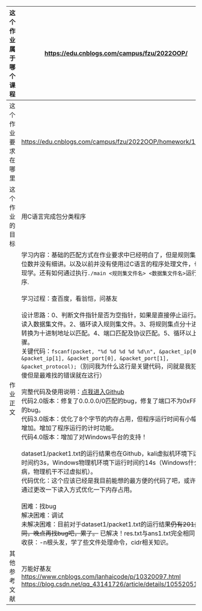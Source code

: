 |这个作业属于哪个课程|https://edu.cnblogs.com/campus/fzu/2022OOP/|
|-- |-- |
|这个作业要求在哪里|https://edu.cnblogs.com/campus/fzu/2022OOP/homework/12442|
|这个作业的目标|用C语言完成包分类程序|
|作业正文|学习内容：基础的匹配方式在作业要求中已经明白了，但是规则集的ip位数并没有细讲。以及以前并没有使用过C语言的程序处理文件，也要现学。还有如何通过执行`./main <规则集文件名> <数据集文件名>`运行程序.<br><br>学习过程：查百度，看翁恺，问基友<br><br>设计思路：0、判断文件指针是否为空指针，如果是直接停止运行。1、读入数据集文件。2、循环读入规则集文件。3、将规则集点分十进制ip转换为十进制地址以匹配。4、端口匹配及协议匹配。5、循环以上步骤。<br>关键代码：`fscanf(packet, "%d %d %d %d %d\n", &packet_ip[0], &packet_ip[1], &packet_port[0], &packet_port[1], &packet_protocol);`（别问我为什么这行是关键代码，问就是我犯的最傻但是最难找的错误就在这行）<br><br>完整代码及使用说明：[点我进入Github](https://github.com/YuxZhixJiang/YuxZhixJiang/tree/homework)<br>代码2.0版本：修复了0.0.0.0/0匹配的bug，修复了端口不为0xFF匹配的bug。<br>代码3.0版本：优化了8个字节的内存占用，但程序运行时间有小幅度的增加。增加了程序运行的计时功能。<br>代码4.0版本：增加了对Windows平台的支持！<br><br>dataset1/packet1.txt的运行结果也在Github，kali虚拟机环境下运行时间约3s，Windows物理机环境下运行时间约14s（Windows什么毛病，物理机干不过虚拟机）。<br>代码优化：这个应该已经是我目前能想的最方便的代码了吧，或许还能通过更改一下读入方式优化一下内存占用。<br><br>困难：找bug<br>解决困难：调试<br>未解决困难：目前对于dataset1/packet1.txt的运行结果~~仍有201条不同，晚点再找bug吧，累了。~~ 已解决！res.txt与ans1.txt完全相同！<br>收获：-n根头发，学了些文件处理命令，cidr相关知识。|
|其他参考文献|万能好基友<br>https://www.cnblogs.com/lanhaicode/p/10320097.html<br>https://blog.csdn.net/qq_43141726/article/details/105520510|